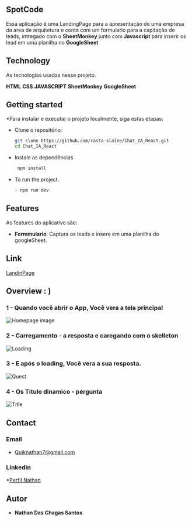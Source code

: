 
## SpotCode
Essa aplicação é uma LandingPage para a apresentação de uma empresa da area de arquitetura e conta com um formulario
para a capitação de leads, intregado com o **SheetMonkey** junto com **Javascript** para inserir os lead em uma planilha no **GoogleSheet**

## Technology 

As tecnologias usadas nesse projeto.

**HTML**
**CSS**
**JAVASCRIPT**
**SheetMonkey**
**GoogleSheet**


## Getting started

*Para instalar e executar o projeto localmente, siga estas etapas:

* Clone o repositório:
   ```bash
   git clone https://github.com/rasta-slaine/Chat_IA_React.git
   cd Chat_IA_React
   
   
* Instale as dependências
  ```bash
   npm install

* To run the project.
   ```bash
  - npm run dev

## Features

As features do aplicativo são:

- **Formmulario**: Captura os leads e insere em uma planilha do googleSheet.

## Link
[LandinPage]('')


## Overview : )

### 1 - Quando você abrir o App, Você vera a tela principal

![Homepage image](https://raw.githubusercontent.com/rasta-slaine/Chat_IA_React/main/public/Readmi/image1.png)

### 2 - Carregamento - a resposta e caregando com o skelleton 

![Loading](https://raw.githubusercontent.com/rasta-slaine/Chat_IA_React/main/public/Readmi/image2.png)

### 3 - E após o loading, Você vera a sua resposta.

![Quest](https://raw.githubusercontent.com/rasta-slaine/Chat_IA_React/main/public/Readmi/image3.png)

### 4 - Os Titulo dinamico - pergunta

![Title](https://raw.githubusercontent.com/rasta-slaine/Chat_IA_React/main/public/Readmi/image4.png)





## Contact
 ### Email  
   * Quiknathan7@gmail.com
 ### Linkedin 
   *[Perfil Nathan](https://www.linkedin.com/in/nathan-das-chagas-santos-862179185/)

  ## Autor

  * **Nathan Das Chagas Santos** 